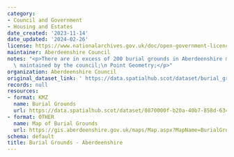 ```yaml
---
category:
- Council and Government
- Housing and Estates
date_created: '2023-11-14'
date_updated: '2024-02-26'
license: https://www.nationalarchives.gov.uk/doc/open-government-licence/version/3/
maintainer: Aberdeenshire Council
notes: "<p>There are in excess of 200 burial grounds in Aberdeenshire managed and\
  \ maintained by the council;\n Point Geometry;</p>"
organization: Aberdeenshire Council
original_dataset_link: ' https://data.spatialhub.scot/dataset/burial_grounds-as'
records: null
resources:
- format: KMZ
  name: Burial Grounds
  url: https://data.spatialhub.scot/dataset/0870000f-b20a-40b7-858d-6348e3c2c793/resource/c208f120-70d1-4e70-b9ea-6d6c8401bad4/download/burial_grounds.kmz
- format: OTHER
  name: Map of Burial Grounds
  url: https://gis.aberdeenshire.gov.uk/maps/Map.aspx?MapName=BurialGrounds&baselayer=OS%20Greyscale
schema: default
title: Burial Grounds - Aberdeenshire
---
```

